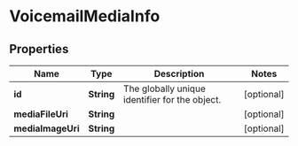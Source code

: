 
# VoicemailMediaInfo

## Properties
Name | Type | Description | Notes
------------ | ------------- | ------------- | -------------
**id** | **String** | The globally unique identifier for the object. |  [optional]
**mediaFileUri** | **String** |  |  [optional]
**mediaImageUri** | **String** |  |  [optional]



